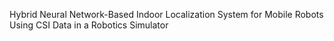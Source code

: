 Hybrid Neural Network-Based Indoor Localization System for Mobile Robots Using CSI Data in a Robotics Simulator
